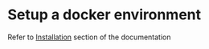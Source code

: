# Setup a docker environment

Refer to [Installation](https://ehden.github.io/NetworkDashboards/installation.html) section of the documentation
